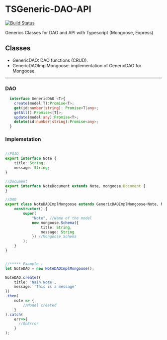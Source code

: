 # TSGeneric-DAO-API
[![Build Status](https://travis-ci.org/Eslem/TSGeneric-DAO-API.svg?branch=master)](https://travis-ci.org/Eslem/TSGeneric-DAO-API)

Generics Classes for DAO and API with Typescript (Mongoose, Express)

## Classes

- GenericDAO: DAO functions (CRUD).
- GenericDAOImplMongoose: implementation of GenericDAO for Mongoose.

--------------------------------------------------------------------------------

### DAO

```typescript
  interface GenericDAO <T>{
    create(model:T):Promise<T>;
    get(id:number|string): Promise<T|any>;
    getAll():Promise<[T]>;
    update(model:any):Promise<T>;
    delete(id:number|string):Promise<any>;
  }
```

### Implemetation

```typescript

//POJO
export interface Note {
    title: String;
    message: String;
}

//Document
export interface NoteDocument extends Note, mongoose.Document {
}

//DAO
export class NoteDAOImplMongoose extends GenericDAOImplMongoose<Note, NoteDocument>{
    constructor() {
        super(
            "Note", //Name of the model
            new mongoose.Schema({
                title: String,
                message: String
            }) //Mongoose Schema
        );
    }
}


//***** Example :
let NoteDAO = new NoteDAOImplMongoose();

NoteDAO.create({
    title: 'Nain Note',
    message: 'This is a message'
})
.then(
    note => {
        //Model created
    }
).catch(
    err=>{
      //OnError
    }
);
```
